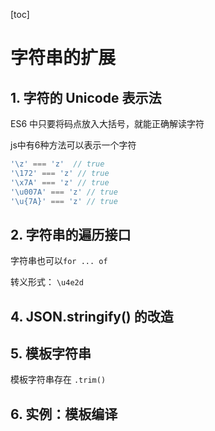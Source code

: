 [toc]

# 字符串的扩展

## 1. 字符的 Unicode 表示法

ES6 中只要将码点放入大括号，就能正确解读字符

js中有6种方法可以表示一个字符

```js
'\z' === 'z'  // true
'\172' === 'z' // true
'\x7A' === 'z' // true
'\u007A' === 'z' // true
'\u{7A}' === 'z' // true
```

## 2. 字符串的遍历接口

字符串也可以`for ... of`

转义形式： `\u4e2d`

## 4. JSON.stringify() 的改造

## 5. 模板字符串

模板字符串存在 `.trim()`

## 6. 实例：模板编译
